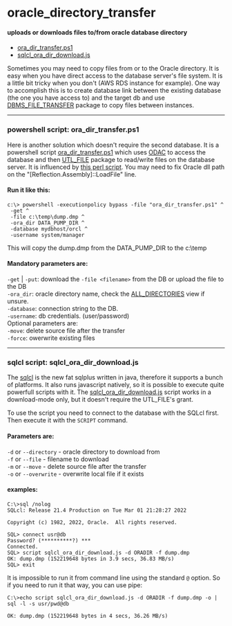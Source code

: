 # oracle_directory_transfer
#### uploads or downloads files to/from oracle database directory
* [ora_dir_transfer.ps1](#powershell-script-ora_dir_transferps1)
* [sqlcl_ora_dir_download.js](#sqlcl-script-sqlcl_ora_dir_downloadjs)

Sometimes you may need to copy files from or to the Oracle directory.
It is easy when you have direct access to the database server's file system.
It is a little bit tricky when you don't (AWS RDS instance for example).
One way to accomplish this is to create database link between the existing database (the one you have access to) and the target db 
 and use [DBMS_FILE_TRANSFER](https://docs.oracle.com/en/database/oracle/oracle-database/19/arpls/DBMS_FILE_TRANSFER.html) package to copy files between instances.

---

### powershell script: ora_dir_transfer.ps1

Here is another solution which doesn't require the second database.
It is a powershell script [ora_dir_transfer.ps1](https://github.com/anilech/oracle_directory_transfer/blob/627b68f6733ca593c2e48b1a86ea99ff7fc48f78/ora_dir_transfer.ps1) which uses [ODAC](https://www.oracle.com/technetwork/topics/dotnet/downloads/odacdeploy-4242173.html) to access the database and then [UTL_FILE](https://docs.oracle.com/en/database/oracle/oracle-database/19/arpls/UTL_FILE.html) package to read/write files on the database server.
It is influenced by [this perl script](https://stackoverflow.com/questions/29431398/perl-script-to-download-raw-files-from-amazon-oracle-rds).
You may need to fix Oracle dll path on the "[Reflection.Assembly]::LoadFile" line.

#### Run it like this:
```
c:\> powershell -executionpolicy bypass -file "ora_dir_transfer.ps1" ^
 -get ^
 -file c:\temp\dump.dmp ^
 -ora_dir DATA_PUMP_DIR ^
 -database mydbhost/orcl ^
 -username system/manager
```
This will copy the dump.dmp from the DATA_PUMP_DIR to the c:\temp

#### Mandatory parameters are:
`-get` | `-put`: download the `-file <filename>` from the DB or upload the file to the DB  
`-ora_dir`: oracle directory name, check the [ALL_DIRECTORIES](https://docs.oracle.com/en/database/oracle/oracle-database/19/refrn/ALL_DIRECTORIES.html) view if unsure.  
`-database`: connection string to the DB.  
`-username`: db credentials. (user/password)  
Optional parameters are:  
`-move`: delete source file after the transfer  
`-force`: owerwrite existing files  

---

### sqlcl script: sqlcl_ora_dir_download.js
The [sqlcl](https://www.oracle.com/database/technologies/appdev/sqlcl.html) is the new fat sqlplus written in java, therefore it supports a bunch of platforms.
It also runs javascript natively, so it is possible to execute quite powerfull scripts with it.
The [sqlcl_ora_dir_download.js](https://github.com/anilech/oracle_directory_transfer/blob/f8931b5d059b79015950ef79ff66080c8c89390f/sqlcl_ora_dir_download.js)
script works in a download-mode only, but it doesn't require the UTL_FILE's grant.

To use the script you need to connect to the database with the SQLcl first. Then execute it with the `SCRIPT` command.
#### Parameters are:
 `-d` or `--directory` - oracle directory to download from  
 `-f` or `--file`      - filename to download  
 `-m` or `--move`      - delete source file after the transfer  
 `-o` or `--overwrite` - overwrite local file if it exists

#### examples:
```
C:\>sql /nolog
SQLcl: Release 21.4 Production on Tue Mar 01 21:28:27 2022

Copyright (c) 1982, 2022, Oracle.  All rights reserved.

SQL> connect usr@db
Password? (**********?) ***
Connected.
SQL> script sqlcl_ora_dir_download.js -d ORADIR -f dump.dmp
OK: dump.dmp (152219648 bytes in 3.9 secs, 36.83 MB/s)
SQL> exit
```

It is impossible to run it from command line using the standard `@` option. So if you need to run it that way, you can use pipe:
```
C:\>echo script sqlcl_ora_dir_download.js -d ORADIR -f dump.dmp -o | sql -l -s usr/pwd@db

OK: dump.dmp (152219648 bytes in 4 secs, 36.26 MB/s)
```
